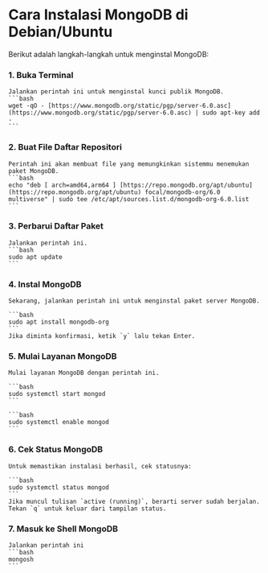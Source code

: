 # Cara Instalasi MongoDB di Debian/Ubuntu

Berikut adalah langkah-langkah untuk menginstal MongoDB:

### 1.  **Buka Terminal**
    Jalankan perintah ini untuk menginstal kunci publik MongoDB.
    ```bash
    wget -qO - [https://www.mongodb.org/static/pgp/server-6.0.asc](https://www.mongodb.org/static/pgp/server-6.0.asc) | sudo apt-key add -
    ```

### 2.  **Buat File Daftar Repositori**
    Perintah ini akan membuat file yang memungkinkan sistemmu menemukan paket MongoDB.
    ```bash
    echo "deb [ arch=amd64,arm64 ] [https://repo.mongodb.org/apt/ubuntu](https://repo.mongodb.org/apt/ubuntu) focal/mongodb-org/6.0 multiverse" | sudo tee /etc/apt/sources.list.d/mongodb-org-6.0.list
    ```

### 3.  **Perbarui Daftar Paket**
    Jalankan perintah ini.
    ```bash
    sudo apt update
    ```

### 4.  **Instal MongoDB**
    Sekarang, jalankan perintah ini untuk menginstal paket server MongoDB.
    
    ```bash
    sudo apt install mongodb-org
    ```
    Jika diminta konfirmasi, ketik `y` lalu tekan Enter.
    
### 5.  **Mulai Layanan MongoDB**
    Mulai layanan MongoDB dengan perintah ini.
    
    ```bash
    sudo systemctl start mongod
    ```
    
    ```bash 
    sudo systemctl enable mongod 
    ```

### 6.  **Cek Status MongoDB**
    Untuk memastikan instalasi berhasil, cek statusnya:
    
    ```bash
    sudo systemctl status mongod
    ```
    Jika muncul tulisan `active (running)`, berarti server sudah berjalan. Tekan `q` untuk keluar dari tampilan status.

### 7. **Masuk ke Shell MongoDB**
    Jalankan perintah ini 
    ```bash 
    mongosh
    ```